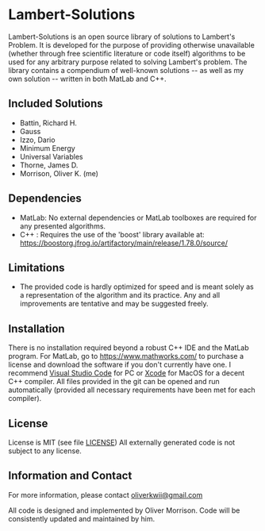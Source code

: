 Lambert-Solutions
=================

Lambert-Solutions is an open source library of solutions to Lambert's Problem. It is developed for the purpose of providing otherwise unavailable (whether through free scientific literature or code itself) algorithms to be used for any arbitrary purpose related to solving Lambert's problem. The library contains a compendium of well-known solutions -- as well as my own solution -- written in both MatLab and C++. 

Included Solutions
------------------

- Battin, Richard H.
- Gauss 
- Izzo, Dario
- Minimum Energy
- Universal Variables
- Thorne, James D.
- Morrison, Oliver K. (me)

Dependencies
------------

- MatLab: No external dependencies or MatLab toolboxes are required for any presented algorithms.
- C++   : Requires the use of the 'boost' library available at: https://boostorg.jfrog.io/artifactory/main/release/1.78.0/source/

Limitations
-----------

- The provided code is hardly optimized for speed and is meant solely as a representation of the algorithm and its practice. Any and all improvements are tentative    and may be suggested freely. 

Installation
------------

There is no installation required beyond a robust C++ IDE and the MatLab program. For MatLab, go to https://www.mathworks.com/ to purchase a license and download the software if you don't currently have one. I recommend [Visual Studio Code](https://code.visualstudio.com) for PC or [Xcode](https://developer.apple.com/xcode/) for MacOS for a decent C++ compiler. All files provided in the git can be opened and run automatically (provided all necessary requirements have been met for each compiler).

License
-------

License is MIT (see file [LICENSE](https://github.com/Eclusions/lambert_solutions/blob/main/LICENSE))
All externally generated code is not subject to any license.

Information and Contact
-----------------------

For more information, please contact oliverkwii@gmail.com

All code is designed and implemented by Oliver Morrison. Code will be consistently updated and maintained by him. 
